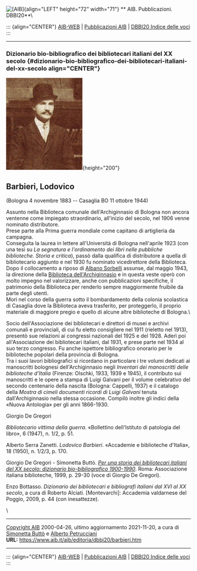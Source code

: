 ![\[AIB\]](/aib/wi/aibv72.gif){align="LEFT" height="72" width="71"}
** AIB. Pubblicazioni. DBBI20**\

::: {align="CENTER"}
[AIB-WEB](/) \| [Pubblicazioni AIB](/pubblicazioni/) \| [DBBI20 Indice
delle voci](dbbi20.htm)
:::

------------------------------------------------------------------------

### Dizionario bio-bibliografico dei bibliotecari italiani del XX secolo {#dizionario-bio-bibliografico-dei-bibliotecari-italiani-del-xx-secolo align="CENTER"}

![\[Ritratto\]](barbieri.jpg){height="200"}

## Barbieri, Lodovico

(Bologna 4 novembre 1883 -- Casaglia BO 11 ottobre 1944)

Assunto nella Biblioteca comunale dell\'Archiginnasio di Bologna non
ancora ventenne come impiegato straordinario, all\'inizio del secolo,
nel 1906 venne nominato distributore.\
Prese parte alla Prima guerra mondiale come capitano di artiglieria da
campagna.\
Conseguita la laurea in lettere all\'Università di Bologna nell\'aprile
1923 (con una tesi su *La segnatura e l\'ordinamento dei libri nelle
pubbliche biblioteche. Storia e critica*), passò dalla qualifica di
distributore a quella di bibliotecario aggiunto e nel 1930 fu nominato
vicedirettore della Biblioteca.\
Dopo il collocamento a riposo di [Albano Sorbelli](sorbelli.htm)
assunse, dal maggio 1943, la direzione della [Biblioteca
dell\'Archiginnasio](/aib/stor/teche/bo-com.htm) e in questa veste operò
con molto impegno nel valorizzare, anche con pubblicazioni specifiche,
il patrimonio della Biblioteca per renderlo sempre maggiormente fruibile
da parte degli utenti.\
Morì nel corso della guerra sotto il bombardamento della colonia
scolastica di Casaglia dove la Biblioteca aveva trasferito, per
proteggerlo, il proprio materiale di maggiore pregio e quello di alcune
altre biblioteche di Bologna.\

Socio dell\'Associazione dei bibliotecari e direttori di musei e archivi
comunali e provinciali, di cui fu eletto consigliere nel 1911 (rieletto
nel 1913), presentò sue relazioni ai congressi nazionali del 1925 e del
1928. Aderì poi all\'Associazione dei bibliotecari italiani, dal 1931, e
prese parte nel 1934 al suo terzo congresso. Fu anche ispettore
bibliografico onorario per le biblioteche popolari della provincia di
Bologna.\
Tra i suoi lavori bibliografici si ricordano in particolare i tre volumi
dedicati ai manoscritti bolognesi dell\'Archiginnasio negli *Inventari
dei manoscritti delle biblioteche d\'Italia* (Firenze: Olschki, 1933,
1939 e 1945), il contributo sui manoscritti e le opere a stampa di Luigi
Galvani per il volume celebrativo del secondo centenario della nascita
(Bologna: Cappelli, 1937) e il catalogo della *Mostra di cimeli
documenti ricordi di Luigi Galvani* tenuta dall\'Archiginnasio nella
stessa occasione. Compilò inoltre gli indici della «Nuova Antologia» per
gli anni 1866-1930.

Giorgio De Gregori

*Bibliotecario vittima della guerra*. «Bollettino dell\'Istituto di
patologia del libro», 6 (1947), n. 1/2, p. 51.

Alberto Serra Zanetti. *Lodovico Barbieri*. «Accademie e biblioteche
d\'Italia», 18 (1950), n. 1/2/3, p. 170.

Giorgio De Gregori - Simonetta Buttò. [*Per una storia dei bibliotecari
italiani del XX secolo: dizionario bio-bibliografico
1900-1990*](/aib/editoria/pub065.htm). Roma: Associazione italiana
biblioteche, 1999, p. 29-30 (voce di Giorgio De Gregori).

Enzo Bottasso. *Dizionario dei bibliotecari e bibliografi italiani dal
XVI al XX secolo*, a cura di Roberto Alciati. \[Montevarchi\]: Accademia
valdarnese del Poggio, 2009, p. 44 (con inesattezze).

\

------------------------------------------------------------------------

[Copyright AIB](/su-questo-sito/dichiarazione-di-copyright-aib-web/)
2000-04-26, ultimo aggiornamento 2021-11-20, a cura di [Simonetta
Buttò](/aib/redazione3.htm) e [Alberto
Petrucciani](/su-questo-sito/redazione-aib-web/)\
**URL:** https://www.aib.it/aib/editoria/dbbi20/barbieri.htm

------------------------------------------------------------------------

::: {align="CENTER"}
[AIB-WEB](/) \| [Pubblicazioni AIB](/pubblicazioni/) \| [DBBI20 Indice
delle voci](dbbi20.htm)
:::
